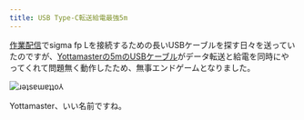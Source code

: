 ```yaml
---
title: USB Type-C転送給電最強5m
---
```

[作業配信](https://www.youtube.com/c/r7kamura)でsigma fp Lを接続するための長いUSBケーブルを探す日々を送っていたのですが、[Yottamasterの5mのUSBケーブル](https://www.amazon.co.jp/dp/B09Y1BY75P)がデータ転送と給電を同時にやってくれて問題無く動作したため、無事エンドゲームとなりました。

![](https://lh6.googleusercontent.com/Ab2hgBGuitd4rrgpkLrQMhwFHVlUxnW-OiPHQot__qOvej9KkO0zq3oAfD4QRfgimgu9-nGzl_hMO9wHg9T_i3wVHtUn778-ffwzWEIOhZHOuCyk6zVVfWGqbrn6uP-gDHZg64QqGDGVy1iG0LT6gYGmL5bv9jJm-cSe1fDa5Kdok_65lLXkvdS8OwZzuQ "ɹǝʇsɐɯɐʇʇo⅄")

Yottamaster、いい名前ですね。
